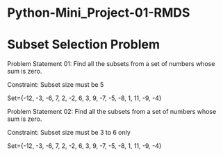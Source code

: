 # Python-Mini_Project-01-RMDS
# Subset Selection Problem
Problem Statement 01:
Find all the subsets from a set of numbers whose sum is zero.

Constraint: Subset size must be 5

Set={-12, -3, -6, 7, 2, -2, 6, 3, 9, -7, -5, -8, 1, 11, -9, -4}

Problem Statement 02:
Find all the subsets from a set of numbers whose sum is zero.

Constraint: Subset size must be 3 to 6 only

Set={-12, -3, -6, 7, 2, -2, 6, 3, 9, -7, -5, -8, 1, 11, -9, -4}
